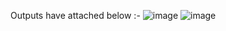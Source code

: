Outputs have attached below :-
![image](https://github.com/user-attachments/assets/f73bf8c1-dc01-448d-a4c3-92bc3397fe96)
![image](https://github.com/user-attachments/assets/cdd1b72d-1c3e-4d4f-b9bc-91ca90539dcb)
